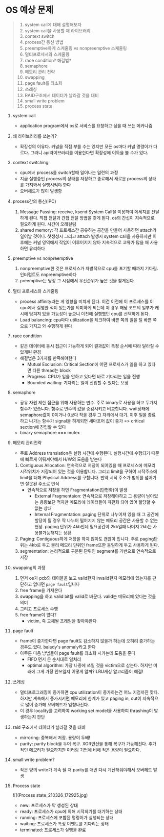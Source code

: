 # OS 예상 문제

> 1. system call에 대해 설명해보자
> 2. system call을 사용할 때 라이브러리
> 3. context switch
> 4. process간 통신 방법
> 5. preemptive하게 스케줄링 vs nonpreemptive 스케줄링
> 6. 멀티프로세서와 스케줄링
> 7. race condition? 해결법?
> 8. semaphore
> 9. 메모리 관리 전략
> 10. swapping
> 11. page fault를 최소화
> 12. 쓰레싱
> 13. RAID구조에서 데이터가 날라갈 것을 대비
> 14. small write problem
> 15. process state

1. system call

   - application program에서 os로 서비스를 요청하고 싶을 때 쓰는 메카니즘

2. 왜 라이브러리를 쓰는가?

   - 확장성의 이유다. 커널을 직접 부를 수는 있지만 모든 os마다 커널 명령어가 다르다. 그러니 api라이브러리를 이용한다면 확장성에 이득을 볼 수가 있다.

3. context switching

   - cpu에서 process를 switch할때 일어나는 일련의 과정
   - 지금 실행중인 process의 상태를 저장하고 종료해서 새로운 process의 상태를 가져와서 실행시켜야 한다
   - 오버헤드가 많이 발생함

4. process간의 통신(IPC)

   1. Message Passing: receive, ksend System Call을 이용하여 메세지를 전달하게 된다. 직접 전달과 간접 전달 방법을 갖게 된다. os의 간섭이 지속적으로 필요하게 된다. 시간이 오래걸림
   2. shared memory: 각 프로세스간 공유하는 공간을 만들어 사용하면 attach가 일어날 것이다. 첫생성시 그리고 attach 발생시 system call을 사용하지만 이후에는 커널 영역에서 작업이 이루어지지 않아 지속적으로 교류가 많을 때 사용하면 유리하다

5. preemptive vs nonpreemptive

   1. nonpreemptive한 것은 프로세스가 자발적으로 cpu를 포기할 때까지 기다림. 인터럽트도 nnpreemptive하다
   2. preemptive는 당장 그 시점에서 우선순위가 높은 것을 찾게된다

6. 멀티 프로세스와 스케줄링

   - process affinity라는 게 영향을 미치게 된다. 이건 이전에 이 프로세스를 이 cpu에서 실행한 적이 있는가를 의미하게 되는데 이 경우 해당 코드의 일부가 캐시에 담겨져 있을 가능성이 높으니 이전에 실행했던 cpu를 선택하게 된다.
   - Load balancing: cpu마다 utilization을 체크하여 바쁜 쪽의 일을 덜 바쁜 쪽으로 가지고 와 수행하게 된다

7. race condition

   - 같은 데이터에 동시 접근이 가능하게 되어 결과값이 특정 순서에 따라 달라질 수 있게된 환경
   - 해결법은 3가지를 만족해야한다
     - Mutual Exclusion: Critical Section에 어떤 프로세스가 일을 하고 있다면 다른 thread는 block
     - Progress: CPU가 일을 안하고 있다면 바로 기다리는 일을 진행
     - Bounded waiting: 기다리는 일이 진입할 수 있다는 보장

8. semaphore

   - 공유 자원 제한 접근을 위해 사용하는 변수. 주로 binary로 사용을 하고 두가지 함수가 있습니다. 함수로 변수의 값을 증감시키고 비교합니다. wait상태에 semaphore값이 0이거나 0보다 작을 경우 그 자리에서 대기. 이후 일을 종료하고 나가는 함수가 signal을 하게되면 세마포어 값이 증가 => critical section에 진입할 수 있다
   - binary semaphore === mutex

9. 메모리 관리전략

   - 주로 Address translation은 실행 시간에 수행된다. 실행시간에 수행되기 때문에 빠르게 이뤄져야해서 H/W의 도움을 받는다

   1. Contiguous Allocation: 연속적으로 저장이 되어있을 때 프로세스에 메모리 시작위치가 저장되어 있는 것을 이용합니다. 그리고 limit을 구하여 시작주소에 limit을 더해 Physical Address를 구합니다. 만약 시작 주소가 범위를 넘어가면 잘못된 주소로 인식
      - 연속적으로 저장을 하면 Fragmentation(단편화)이 발생
        - External Fragmentaion: 연속적으로 저장해야하고 그 용량이 남아있는 용량보단 적지만 메모리에 데이터들이 파편화 되어 있어 할당할 수 없는 상태
        - Internal Fragmentation: paging 단위로 나누어져 있을 때 그 공간에 할당이 될 경우 딱 나누어 떨어지지 않는 메모리 공간은 사용할 수 없는 현상. paging 단위가 4kb인데 필요공간이 2kb일때 나머지 2kb는 사용불가능해지는 상황
   2. Paging: Contiguous하게 저장을 하지 않아도 괜찮아 집니다. 주로 paging단위는 4kb로 두고 물리 메모리 단위인 frame또한 동일하게 두고 사용하게 된다.
   3. segmentation: 논리적으로 구분된 단위인 segment를 기반으로 연속적으로 저장

10. swapping의 과정

    1. 먼저 os가 pcb의 테이블을 보고 valid한지 invalid한지 메모리에 있는지를 판단하고 없다면 `page fault`입니다
    2. free frame을 가져온다
    3. swapping을 하고 valid bit를 valid로 바꾼다. valid는 메모리에 있다는 것을 의미
    4. 그리고 프로세스 수행
    5. free frame이 없다?
       - victim, 즉 교체될 프레임을 찾아야한다

11. page fault

    - frame이 증가한다면 page fault도 감소하지 않을까 하는데 오히려 증가하는 경우도 있다. balady's anomaly라고 한다
    - 아무튼 다음 방법들이 page fault를  최소화 시키는데 도움을 준다
      - FIFO 먼저 온 순서대로 일처리
      - optimal algorithm: 가장 나중에 쓰일 것을 victim으로 삼는다. 하지만 미래에 그게 가장 안쓰일지 어떻게 알까? LRU캐싱 알고리즘이 해결!

12. 쓰레싱

    - 멀티프로그래밍이 증가하면 cpu utilization이 증가하는건 어느 지점까진 맞다. 하지만 계속해서 증가시키면 메모리에 한계가 있고 paging in, out이 지속적으로 많이 증가해 오버헤드가 엄청나진다.
    - 이 경우 locality를 고려하여 working set model을 사용하여 thrashing이 발생하는지 판단

13. raid 구조에서 데이터가 날라갈 것을 대비

    - mirroring: 중복해서 저장. 용량이 두배!
    - parity: parity block을 두어 복구. XOR연산을 통해 복구가 가능해진다. 추가적인 메모리가 필요하지만 미러링 기법에 비해 적은 용량이 필요하다.

14. small write problem?

    - 작은 양의 write가 계속 될 때 parity를 매번 다시 계산해줘야해서 오버헤드 발생

15. Process state

    ![](Process state_210326_172925.jpg)

    - new: 프로세스가 막 생성된 상태
    - ready: 프로세스가 cpu에 의해 시작되기를 대기하는 상태
    - running: 프로세스에 포함된 명령어가 실행되는 상태
    - waiting: 프로세스가 특정 이벤트를 기다리는 상태
    - terminated: 프로세스가 실행을 완료

